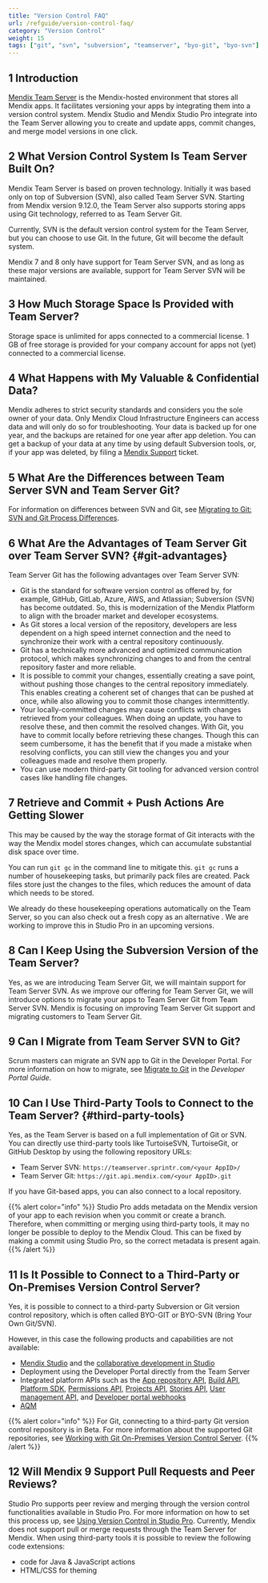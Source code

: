 ```yaml
---
title: "Version Control FAQ"
url: /refguide/version-control-faq/
category: "Version Control"
weight: 15
tags: ["git", "svn", "subversion", "teamserver", "byo-git", "byo-svn"]
---
```


## 1 Introduction

[Mendix Team Server](/developerportal/collaborate/team-server/) is the Mendix-hosted environment that stores all Mendix apps. It facilitates versioning your apps by integrating them into a version control system. Mendix Studio and Mendix Studio Pro integrate into the Team Server allowing you to create and update apps, commit changes, and merge model versions in one click.

## 2 What Version Control System Is Team Server Built On?

Mendix Team Server is based on proven technology. Initially it was based only on top of Subversion (SVN), also called Team Server SVN. Starting from Mendix version 9.12.0, the Team Server also supports storing apps using Git technology, referred to as Team Server Git. 

Currently, SVN is the default version control system for the Team Server, but you can choose to use Git. In the future, Git will become the default system. 

Mendix 7 and 8 only have support for Team Server SVN, and as long as these major versions are available, support for Team Server SVN will be maintained.

## 3 How Much Storage Space Is Provided with Team Server?

Storage space is unlimited for apps connected to a commercial license. 1 GB of free storage is provided for your company account for apps not (yet) connected to a commercial license.

## 4 What Happens with My Valuable & Confidential Data?

Mendix adheres to strict security standards and considers you the sole owner of your data. Only Mendix Cloud Infrastructure Engineers can access data and will only do so for troubleshooting. Your data is backed up for one year, and the backups are retained for one year after app deletion. You can get a backup of your data at any time by using default Subversion tools, or, if your app was deleted, by filing a [Mendix Support](https://support.mendix.com/) ticket.

## 5 What Are the Differences between Team Server SVN and Team Server Git?

For information on differences between SVN and Git, see [Migrating to Git: SVN and Git Process Differences](/refguide/svn-git-differences/).

## 6 What Are the Advantages of Team Server Git over Team Server SVN? {#git-advantages}

Team Server Git has the following advantages over Team Server SVN:

* Git is the standard for software version control as offered by, for example, GitHub, GitLab, Azure, AWS, and Atlassian; Subversion (SVN) has become outdated. So, this is modernization of the Mendix Platform to align with the broader market and developer ecosystems.
* As Git stores a local version of the repository, developers are less dependent on a high speed internet connection and the need to synchronize their work with a central repository continuously. 
* Git has a technically more advanced and optimized communication protocol, which makes synchronizing changes to and from the central repository faster and more reliable.
* It is possible to commit your changes, essentially creating a save point, without pushing those changes to the central repository immediately. This enables creating a coherent set of changes that can be pushed at once, while also allowing you to commit those changes intermittently.
* Your locally-committed changes may cause conflicts with changes retrieved from your colleagues. When doing an update, you have to resolve these, and then commit the resolved changes. With Git, you have to commit locally before retrieving these changes. Though this can seem cumbersome, it has the benefit that if you made a mistake when resolving conflicts, you can still view the changes you and your colleagues made and resolve them properly.
* You can use modern third-party Git tooling for advanced version control cases like handling file changes.

## 7 Retrieve and Commit + Push Actions Are Getting Slower

This may be caused by the way the storage format of Git interacts with the way the Mendix model stores changes, which can accumulate substantial disk space over time. 

You can run `git gc` in the command line to mitigate this. `git gc` runs a number of housekeeping tasks, but primarily pack files are created. Pack files store just the changes to the files, which reduces the amount of data which needs to be stored. 

We already do these housekeeping operations automatically on the Team Server, so you can also check out a fresh copy as an alternative . We are working to improve this in Studio Pro in an upcoming versions.

## 8 Can I Keep Using the Subversion Version of the Team Server?

Yes, as we are introducing Team Server Git, we will maintain support for Team Server SVN. As we improve our offering for Team Server Git, we will introduce options to migrate your apps to Team Server Git from Team Server SVN.
Mendix  is focusing on improving Team Server Git support and migrating customers to Team Server Git.

## 9 Can I Migrate from Team Server SVN to Git?

Scrum masters can migrate an SVN app to Git in the Developer Portal. For more information on how to migrate, see [Migrate to Git](/developerportal/collaborate/migrate-to-git/) in the *Developer Portal Guide*. 

## 10 Can I Use Third-Party Tools to Connect to the Team Server? {#third-party-tools}

Yes, as the Team Server is based on a full implementation of Git or SVN. You can directly use third-party tools like TurtoiseSVN, TurtoiseGit, or GitHub Desktop by using the following repository URLs:

* Team Server SVN: `https://teamserver.sprintr.com/<your AppID>/` 
* Team Server Git: `https://git.api.mendix.com/<your AppID>.git`

If you have Git-based apps, you can also connect to a local repository. 

{{% alert color="info" %}}
Studio Pro adds metadata on the Mendix version of your app to each revision when you commit or create a branch. Therefore, when committing or merging using third-party tools, it may no longer be possible to deploy to the Mendix Cloud. This can be fixed by making a commit using Studio Pro, so the correct metadata is present again.
{{% /alert %}}

## 11 Is It Possible to Connect to a Third-Party or On-Premises Version Control Server?

Yes, it is possible to connect to a third-party Subversion or Git version control repository, which is often called BYO-GIT or BYO-SVN (Bring Your Own Git/SVN).

However, in this case the following products and capabilities are not available:

* [Mendix Studio](/studio/general/) and the [collaborative development in Studio](/studio/collaboration/)
* Deployment using the Developer Portal directly from the Team Server
* Integrated platform APIs such as the [App repository API](/apidocs-mxsdk/apidocs/app-repository-api/), [Build API](/apidocs-mxsdk/apidocs/build-api/), [Platform SDK](/apidocs-mxsdk/mxsdk/), [Permissions API](/apidocs-mxsdk/apidocs/permissions-api/), [Projects API](/apidocs-mxsdk/apidocs/projects-api/), [Stories API](/apidocs-mxsdk/apidocs/stories-api/), [User management API](/apidocs-mxsdk/apidocs/user-management-api/), and [Developer portal webhooks](/apidocs-mxsdk/apidocs/webhooks-sprints/)
* [AQM](/addons/aqm-addon/) 

{{% alert color="info" %}}
For Git, connecting to a third-party Git version control repository is in Beta. For more information about the supported Git repositories, see [Working with Git On-Premises Version Control Server](/refguide/on-premises-git/#preparing-your-repo).
{{% /alert %}}

## 12 Will Mendix 9 Support Pull Requests and Peer Reviews? 

Studio Pro supports peer review and merging through the version control functionalities available in Studio Pro. For more information on how to set this process up, see [Using Version Control in Studio Pro](/refguide/using-version-control-in-studio-pro/).
Currently, Mendix does not support pull or merge requests through the Team Server for Mendix. When using third-party tools it is possible to review the following code extensions:

* code for Java & JavaScript actions
* HTML/CSS for theming
